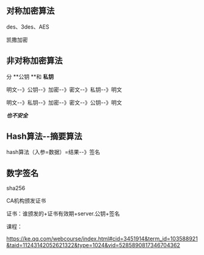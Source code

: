 ## 对称加密算法

des、3des、AES

凯撒加密



## 非对称加密算法

分 **公钥 **和 **私钥** 

明文--》公钥--》加密--》密文--》私钥--》明文

明文--》私钥--》加密--》密文--》公钥--》明文

***也不安全***



## Hash算法--摘要算法



hash算法（入参=数据）=结果--》签名



## 数字签名

sha256

CA机构颁发证书

证书：谁颁发的+证书有效期+server.公钥+签名



课程：

https://ke.qq.com/webcourse/index.html#cid=3451914&term_id=103588921&taid=11243142052621322&type=1024&vid=5285890817346704362